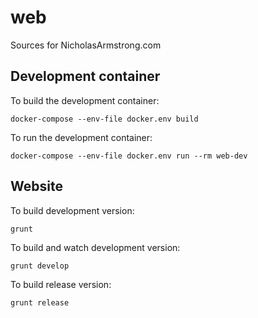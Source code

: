 # web

Sources for NicholasArmstrong.com

## Development container

To build the development container:

```
docker-compose --env-file docker.env build
```

To run the development container:

```
docker-compose --env-file docker.env run --rm web-dev
```

## Website

To build development version:

```
grunt
```

To build and watch development version:

```
grunt develop
```

To build release version:

```
grunt release
```